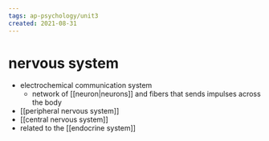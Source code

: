 ```yaml
---
tags: ap-psychology/unit3 
created: 2021-08-31
---
```


# nervous system

- electrochemical communication system
	- network of [[neuron|neurons]] and fibers that sends impulses across the body
- [[peripheral nervous system]]
- [[central nervous system]]
- related to the [[endocrine system]] 
